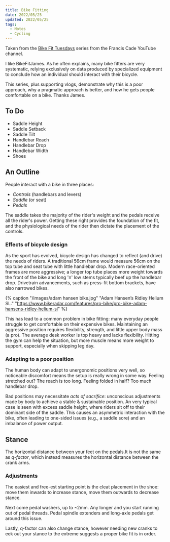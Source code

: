```yaml
---
title: Bike Fitting
date: 2022/05/25
updated: 2022/05/25
tags:
  - Notes
  - Cycling
---
```


Taken from the
[Bike Fit Tuesdays](https://www.youtube.com/watch?v=RNLQY6gBZsg&list=PLMZ241fyVfiv3eAJ4UYkzeb2JltpLSlzs)
series from the Francis Cade YouTube channel.

<!-- more -->

I like BikeFitJames. As he often explains, many bike fitters are very
systematic, relying exclusively on data produced by specialized equipment to
conclude how an individual should interact with their bicycle.

This series, plus supporting vlogs, demonstrate why this is a poor approach, why
a pragmatic approach is better, and how he gets people comfortable on a bike.
Thanks James.

## To Do

- Saddle Height
- Saddle Setback
- Saddle Tilt
- Handlebar Reach
- Handlebar Drop
- Handlebar Width
- Shoes

<!-- TODO rename -->

## An Outline

People interact with a bike in three places:

- _Controls_ (handlebars and levers)
- _Saddle_ (or seat)
- _Pedals_

The saddle takes the majority of the rider's weight and the pedals receive all
the rider's power. Getting these right provides the foundation of the fit, and
the physiological needs of the rider then dictate the placement of the controls.

### Effects of bicycle design

As the sport has evolved, bicycle design has changed to reflect (and drive) the
needs of riders. A traditional 56cm frame would measure 56cm on the top tube and
seat tube with little handlebar drop. Modern race-oriented frames are more
aggressive; a longer top tube places more weight towards the front of the bike
and long 'n' low stems typically beef up the handlebar drop. Drivetrain
advancements, such as press-fit bottom brackets, have also narrowed bikes.

<!-- TODO work out captioning -->

{%
  caption
  "/images/adam hansen bike.jpg"
  "Adam Hansen’s Ridley Helium SL."
  "https://www.bikeradar.com/features/pro-bike/pro-bike-adam-hansens-ridley-helium-sl"
%}

This has lead to a common problem in bike fitting: many everyday people struggle
to get comfortable on their expensive bikes. Maintaining an aggressive position
requires flexibility, strength, and little upper body mass (a pro). The average
desk worker is top heavy and lacks flexibility. Hitting the gym can help the
situation, but more muscle means more weight to support, especially when
skipping leg day.

### Adapting to a poor position

The human body can adapt to unergonomic positions very well, so noticeable
discomfort means the setup is really wrong in some way. Feeling stretched out?
The reach is too long. Feeling folded in half? Too much handlebar drop.

Bad positions may necessitate _acts of sacrifice_: unconscious adjustments made
by body to achieve a stable & sustainable position. An very typical case is seen
with excess saddle height, where riders sit off to their dominant side of the
saddle. This causes an asymmetric interaction with the bike, often leading to
one-sided issues (e.g., a saddle sore) and an imbalance of power output.

## Stance

The horizontal distance between your feet on the pedals.It is not the same as
_q-factor_, which instead measures the horizontal distance between the crank
arms.

### Adjustments

The easiest and free-est starting point is the cleat placement in the shoe: move
them inwards to increase stance, move them outwards to decrease stance.

Next come pedal washers, up to ~2mm. Any longer and you start running out of
pedal threads. Pedal spindle extenders and long-axle pedals get around this
issue.

Lastly, q-factor can also change stance, however needing new cranks to eek out
your stance to the extreme suggests a proper bike fit is in order.
